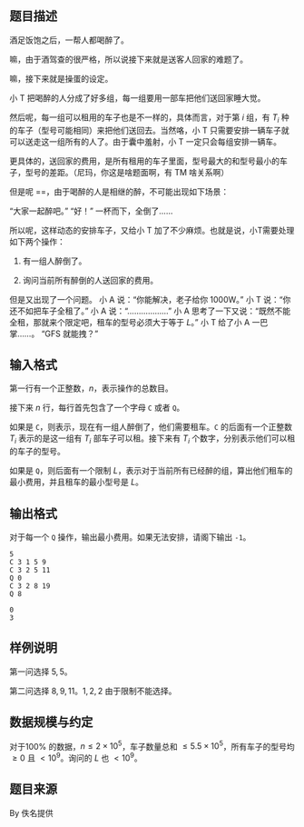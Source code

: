 ## 题目描述

酒足饭饱之后，一帮人都喝醉了。

嘛，由于酒驾查的很严格，所以说接下来就是送客人回家的难题了。

嘛，接下来就是操蛋的设定。

小 T 把喝醉的人分成了好多组，每一组要用一部车把他们送回家睡大觉。

然后呢，每一组可以租用的车子也是不一样的，具体而言，对于第 $i$ 组，有 $T_i$ 种的车子（型号可能相同）来把他们送回去。当然咯，小 T 只需要安排一辆车子就可以送走这一组所有的人了。由于囊中羞射，小 T 一定只会每组安排一辆车。

更具体的，送回家的费用，是所有租用的车子里面，型号最大的和型号最小的车子，型号的差距。（尼玛，你这是啥题面啊，有 TM 啥关系啊）

但是呢 ==，由于喝醉的人是相继的醉，不可能出现如下场景：

“大家一起醉吧。”
“好！”
一杯而下，全倒了……

所以呢，这样动态的安排车子，又给小 T 加了不少麻烦。也就是说，小T需要处理如下两个操作：

1. 有一组人醉倒了。

2. 询问当前所有醉倒的人送回家的费用。

但是又出现了一个问题。
小 A 说：“你能解决，老子给你 1000W。”
小 T 说：“你还不如把车子全租了。”
小 A 说：“………………”
小 A 思考了一下又说：“既然不能全租，那就来个限定吧，租车的型号必须大于等于 $L$。”
小 T 给了小 A 一巴掌……。
“GFS 就能拽？”

## 输入格式

第一行有一个正整数，$n$，表示操作的总数目。

接下来 $n$ 行，每行首先包含了一个字母 `C` 或者 `Q`。

如果是 `C`，则表示，现在有一组人醉倒了，他们需要租车。`C` 的后面有一个正整数 $T_i$ 表示的是这一组有 $T_i$ 部车子可以租。接下来有 $T_i$ 个数字，分别表示他们可以租的车子的型号。

如果是 `Q`，则后面有一个限制 $L$，表示对于当前所有已经醉的组，算出他们租车的最小费用，并且租车的最小型号是 $L$。

## 输出格式

对于每一个 `Q` 操作，输出最小费用。如果无法安排，请阁下输出 `-1`。

```input1
5
C 3 1 5 9
C 3 2 5 11
Q 0
C 3 2 8 19
Q 8

```

```output1
0
3
```

## 样例说明

第一问选择 $5,5$。

第二问选择 $8,9,11$。$1,2,2$ 由于限制不能选择。

## 数据规模与约定

对于$100\%$ 的数据，$n\le 2\times 10^5$，车子数量总和 $\le 5.5\times 10^5$，所有车子的型号均 $\ge0$ 且 $< 10^9$。询问的 $L$ 也 $<10^9$。

## 题目来源

By 佚名提供